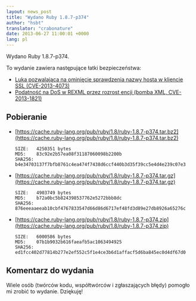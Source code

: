 ```yaml
---
layout: news_post
title: "Wydano Ruby 1.8.7-p374"
author: "hsbt"
translator: "crabonature"
date: 2013-06-27 11:00:01 +0000
lang: pl
---
```


Wydano Ruby 1.8.7-p374.

To wydanie zawiera następujące łatki bezpieczeństwa:

 * [Luka pozwalająca na ominięcie sprawdzenia nazwy hosta w kliencie SSL
   (CVE-2013-4073)](/pl/news/2013/06/27/hostname-check-bypassing-vulnerability-in-openssl-client-cve-2013-4073/)
 * [Podatność na DoS w REXML przez rozrost encji (bomba XML,
   CVE-2013-1821)](/pl/news/2013/02/22/rexml-dos-2013-02-22/)

## Pobieranie

* [https://cache.ruby-lang.org/pub/ruby/1.8/ruby-1.8.7-p374.tar.bz2](https://cache.ruby-lang.org/pub/ruby/1.8/ruby-1.8.7-p374.tar.bz2)

      SIZE:   4250351 bytes
      MD5:    83c92e2b57ea08f31187060098b2200b
      SHA256: b4e34703137f7bfb8761c4ea474f7438d6ccf440b3d35f39cc5e4d4e239c07e3

* [https://cache.ruby-lang.org/pub/ruby/1.8/ruby-1.8.7-p374.tar.gz](https://cache.ruby-lang.org/pub/ruby/1.8/ruby-1.8.7-p374.tar.gz)

      SIZE:   4903749 bytes
      MD5:    b72a0bc5b824398537762e5272bbb8dc
      SHA256: 876eeeaaeeab10cbf4767833547d66d86d6717ef48fd3d89e27db8926a65276c

* [https://cache.ruby-lang.org/pub/ruby/1.8/ruby-1.8.7-p374.zip](https://cache.ruby-lang.org/pub/ruby/1.8/ruby-1.8.7-p374.zip)

      SIZE:   6000586 bytes
      MD5:    07b1b9032b616faeafb5ac1063494925
      SHA256: ed1fcc402d77814b277e2ef552c5f1e4ce3b6d1affacf5d6ba845ec0d4df67d0

## Komentarz do wydania

Wiele osób (twórców kodu, współtwórców i zgłaszających błędy) pomogło mi zrobić to wydanie.
Dziękuję!
